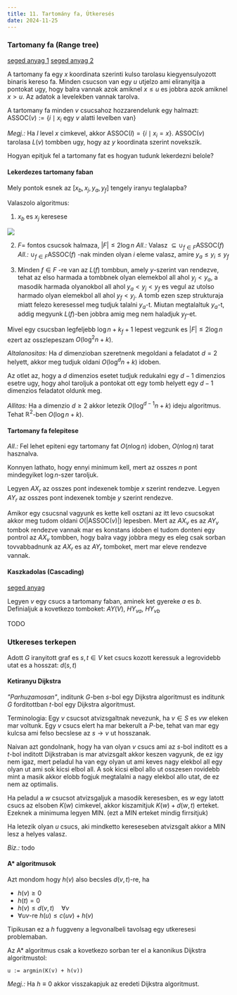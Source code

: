 ```yaml
---
title: 11. Tartomány fa, Útkeresés
date: 2024-11-25
---
```

### Tartomany fa (Range tree)
[seged anyag 1](https://www.cs.umd.edu/class/fall2020/cmsc420-0201/Lects/lect17-range-tree.pdf) [seged anyag 2](https://www.geeksforgeeks.org/exploring-range-trees/)

A tartomany fa egy $x$ koordinata szerinti kulso tarolasu kiegyensulyozott binaris kereso fa. 
Minden csucson van egy $u$  utjelzo ami eliranyitja a pontokat ugy, hogy balra vannak azok amiknel $x \leq u$ es jobbra azok amiknel $x > u$. Az adatok a levelekben vannak tarolva.

A tartomany fa minden $v$ csucsahoz hozzarendelunk egy halmazt: $\text{ASSOC}(v) := \{ i \mid x_{i} \text{ egy } v \text{ alatti levelben van} \}$

*Megj.:* Ha $l$ level $x$ cimkevel, akkor $\text{ASSOC}(l) = \{ i \mid x_{i} = x \}$.
$\text{ASSOC}(v)$ tarolasa $L(v)$ tombben ugy, hogy az $y$ koordinata szerint novekszik.

Hogyan epitjuk fel a tartomany fat es hogyan tudunk lekerdezni belole?

#### Lekerdezes tartomany faban
Mely pontok esnek az $[x_{b}, x_{j}, y_{a}, y_{f}]$ tengely iranyu teglalapba?

Valaszolo algoritmus:
1. $x_{b}$ es $x_{j}$ keresese

<img src="./Excalidraw/fontos_csucsok_halmaza.svg" />

2. $F =$ fontos csucsok halmaza, $\lvert F \rvert \leq 2 \log n$
*All.:* Valasz $\subseteq \cup_{f\in F} \text{ASSOC}(f)$
*All.:* $\cup_{f\in F} \text{ASSOC}(f)$ -nak minden olyan $i$ eleme valasz, amire $y_{a} \leq y_{i} \leq y_{f}$

3. Minden $f \in F$ -re van az $L(f)$ tombbun, amely $y$-szerint van rendezve, tehat az elso harmada a tombbnek olyan elemekbol all ahol $y_{j} < y_{a}$, a masodik harmada olyanokbol all ahol $y_{a} < y_{j} < y_{f}$ es vegul az utolso harmado olyan elemekbol all ahol $y_{f} < y_{j}$.
A tomb ezen szep strukturaja miatt felezo keresessel meg tudjuk talalni $y_{a}$-t. Miutan megtalaltuk $y_{a}$-t, addig megyunk $L(f)$-ben jobbra amig meg nem haladjuk $y_{f}$-et.

Mivel egy csucsban legfeljebb $\log n + k_{f} + 1$ lepest vegzunk es $\lvert F \rvert \leq 2 \log n$ ezert az osszlepeszam $O(\log ^{2}n + k)$.

*Altalanositas:* Ha $d$ dimenzioban szeretnenk megoldani a feladatot $d = 2$ helyett, akkor meg tudjuk oldani $O(\log ^{d}n + k)$ idoben.

Az otlet az, hogy a $d$ dimenzios esetet tudjuk redukalni egy $d-1$ dimenzios esetre ugy, hogy ahol taroljuk a pontokat ott egy tomb helyett egy $d-1$ dimenzios feladatot oldunk meg.

 *Allitas:* Ha a dimenzio $d \geq 2$ akkor letezik $O(\log ^{d-1}n + k)$ ideju algoritmus. Tehat $\mathbb{R}^{2}$-ben $O(\log n + k)$.


#### Tartomany fa felepitese
*All.:* Fel lehet epiteni egy tartomany fat $O(n\log n)$ idoben, $O(n\log n)$ tarat hasznalva.

Konnyen lathato, hogy ennyi minimum kell, mert az osszes $n$ pont mindegyiket $\log n$-szer taroljuk.

Legyen $AX_{r}$ az osszes pont indexenek tombje $x$ szerint rendezve.
Legyen $AY_{r}$ az osszes pont indexenek tombje $y$ szerint rendezve.

Amikor egy csucsnal vagyunk es kette kell osztani az itt levo csucsokat akkor meg tudom oldani $O(\lvert \text{ASSOC}(v) \rvert)$ lepesben. Mert az $AX_{v}$ es az $AY_{v}$ tombok rendezve vannak mar es konstans idoben el tudom donteni egy pontrol az $AX_{v}$ tombben, hogy balra vagy jobbra megy es eleg csak sorban tovvabbadnunk az $AX_{r}$ es az $AY_{r}$ tomboket, mert mar eleve rendezve vannak.

#### Kaszkadolas (Cascading)
[seged anyag](https://en.wikipedia.org/wiki/Fractional_cascading)

Legyen $v$ egy csucs a tartomany faban, aminek ket  gyereke $a$ es $b$.
Definialjuk a kovetkezo tomboket: $AY(V)$, $HY_{va}$, $HY_{vb}$ 

TODO


### Utkereses terkepen
Adott $G$ iranyitott graf es $s, t \in V$ ket csucs kozott keressuk a legrovidebb utat es a hosszat: $d(s,t)$

#### Ketiranyu Dijkstra
*"Parhuzamosan"*, inditunk $G$-ben $s$-bol egy Dijkstra algoritmust es inditunk $G$ forditottban $t$-bol egy Dijkstra algoritmust.

Terminologia: Egy $v$ csucsot atvizsgaltnak nevezunk, ha $v \in S$ es $vw$ eleken mar voltunk. Egy $v$ csucs elert ha mar bekerult a $P$-be, tehat van mar egy kulcsa ami felso becslese az $s \to v$ ut hosszanak.

Naivan azt gondolnank, hogy ha van olyan $v$ csucs ami az $s$-bol inditott es a $t$-bol inditott Dijkstraban is mar atvizsgalt akkor keszen vagyunk, de ez igy nem igaz, mert peladul ha van egy olyan ut ami keves nagy elekbol all egy olyan ut ami sok kicsi elbol all. A sok kicsi elbol allo ut osszesen rovidebb mint a masik akkor elobb fogjuk megtalalni a nagy elekbol allo utat, de ez nem az optimalis.

Ha peladul a $w$ csucsot atvizsgaljuk a masodik keresesben, es $w$ egy latott csucs az elsoben $K(w)$ cimkevel, akkor kiszamitjuk $K(w) + d(w, t)$ erteket. Ezeknek a minimuma legyen $\text{MIN}$. (ezt a $\text{MIN}$ erteket mindig firrsitjuk)

Ha letezik olyan $u$ csucs, aki mindketto kereseseben atvizsgalt akkor a $\text{MIN}$ lesz a helyes valasz.

*Biz.:* todo


#### A* algoritmusok
Azt mondom hogy $h(v)$ also becsles $d(v,t)$-re, ha 
- $h(v) \geq 0$
- $h(t) = 0$
- $h(v) \leq d(v,t) \quad \forall v$
- $\forall uv$-re $h(u) \leq c(uv) + h(v)$

Tipikusan ez a $h$ fuggveny a legvonalbeli tavolsag egy utkeresesi problemaban.

Az A* algoritmus csak a kovetkezo sorban ter el a kanonikus Dijkstra algoritmustol:
```
u := argmin(K(v) + h(v))
```

*Megj.:* Ha $h \equiv 0$ akkor visszakapjuk az eredeti Dijkstra algoritmust.

 
